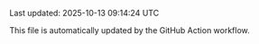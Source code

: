 Last updated: 2025-10-13 09:14:24 UTC

This file is automatically updated by the GitHub Action workflow.
